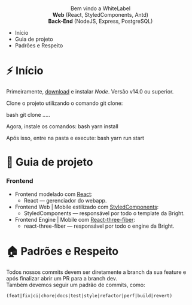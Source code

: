 <h1 align="center">
</h1>

<p align="center">Bem vindo a WhiteLabel<br/> <b>Web</b> (React, StyledComponents, Antd)<br/><b>Back-End</b> (NodeJS, Express, PostgreSQL)

<!-- - [About us](#about-us) -->

- Início
- Guia de projeto
- Padrões e Respeito
<!-- - [Git Integration](#git-integration) -->

<!-- # 🏠 About-us -->

# ⚡️ Início
Primeiramente, [download](https://nodejs.org/pt-br/download/) e instalar *Node*. Versão v14.0 ou superior.

Clone o projeto utilizando o comando git clone:

bash
git clone .....


Agora, instale os comandos:
bash
yarn install

Após isso, entre na pasta e execute:
bash
yarn run start


# 📖 Guia de projeto
### Frontend

- Frontend modelado com [React](https://reactjs.org/):
  - React — gerenciador do webapp.
- Frontend Web | Mobile estilizado com [StyledComponents](https://styled-components.com/):
  - StyledComponents — responsável por todo o template da Bright.
- Frontend Engine | Mobile com [React-three-fiber](https://docs.pmnd.rs/react-three-fiber/getting-started/introduction):
  - react-three-fiber — responsável por todo o engine da Bright.

# 🏠 Padrões e Respeito
Todos nossos commits devem ser diretamente a branch da sua feature e após finalizar abrir um PR para a branch dev.
<br/>
Também devemos seguir um padrão de commits, como:

```
(feat|fix|ci|chore|docs|test|style|refactor|perf|build|revert)
